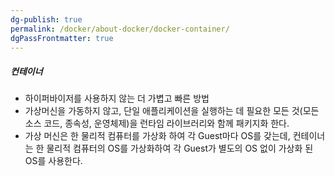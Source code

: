 ```yaml
---
dg-publish: true
permalink: /docker/about-docker/docker-container/
dgPassFrontmatter: true
---
```

##### 컨테이너
-   하이퍼바이저를 사용하지 않는 더 가볍고 빠른 방법
-   가상머신을 가동하지 않고, 단일 애플리케이션을 실행하는 데 필요한 모든 것(모든 소스 코드, 종속성, 운영체제)을 런타임 라이브러리와 함께 패키지화 한다.
-   가상 머신은 한 물리적 컴퓨터를 가상화 하여 각 Guest마다 OS를 갖는데, 컨테이너는 한 물리적 컴퓨터의 OS를 가상화하여 각 Guest가 별도의 OS 없이 가상화 된 OS를 사용한다.
